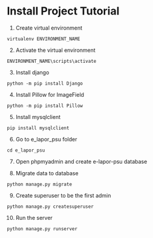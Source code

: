 # Install Project Tutorial

1. Create virtual environment
```
virtualenv ENVIRONMENT_NAME
```

2. Activate the virtual environment
```
ENVIRONMENT_NAME\scripts\activate
```

3. Install django
```
python -m pip install Django
```

4. Install Pillow for ImageField
```
python -m pip install Pillow
```

5. Install mysqlclient
```
pip install mysqlclient
```

6. Go to e_lapor_psu folder
```
cd e_lapor_psu
```

7. Open phpmyadmin and create e-lapor-psu database

8. Migrate data to database
```
python manage.py migrate
```

9. Create superuser to be the first admin
```
python manage.py createsuperuser
```

10. Run the server
```
python manage.py runserver
```

